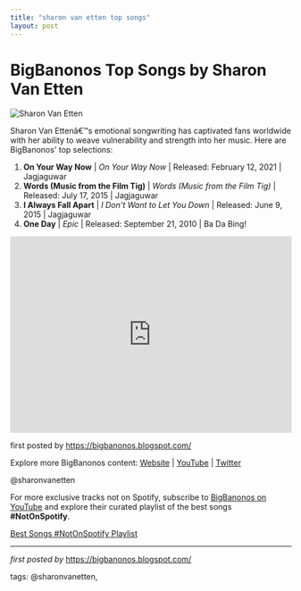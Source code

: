 ```yaml
---
title: "sharon van etten top songs"
layout: post
---
```

<h1>BigBanonos Top Songs by Sharon Van Etten</h1>
<img src="https://nelsonvillefest.org/wp-content/uploads/2021/03/Sharon-van-etten-Ryan-Pfluger-lo-1920x1219-1-1500x1219.jpg" alt="Sharon Van Etten"> <p>Sharon Van Ettenâ€™s emotional songwriting has captivated fans worldwide with her ability to weave vulnerability and strength into her music. Here are BigBanonos' top selections:</p> <ol> <li><strong>On Your Way Now</strong> | <em>On Your Way Now</em> | Released: February 12, 2021 | Jagjaguwar</li> <li><strong>Words (Music from the Film Tig)</strong> | <em>Words (Music from the Film Tig)</em> | Released: July 17, 2015 | Jagjaguwar</li> <li><strong>I Always Fall Apart</strong> | <em>I Don't Want to Let You Down</em> | Released: June 9, 2015 | Jagjaguwar</li> <li><strong>One Day</strong> | <em>Epic</em> | Released: September 21, 2010 | Ba Da Bing!</li>
</ol> <div> <iframe src="https://open.spotify.com/embed/playlist/68BSzxz6ZNa7CerASFefHq?utm_source=generator" width="100%" height="352" frameborder="0" allow="autoplay; clipboard-write; encrypted-media; fullscreen; picture-in-picture" loading="lazy"></iframe>
</div> <p>first posted by <a href="https://bigbanonos.blogspot.com/">https://bigbanonos.blogspot.com/</a></p> <div> <p>Explore more BigBanonos content: <a href="https://bigbanonos.blogspot.com/">Website</a> | <a href="https://www.youtube.com/@BigBanonos">YouTube</a> | <a href="https://x.com/bigbanonos">Twitter</a></p>
</div> <!--Tags-->
<p>@sharonvanetten</p>


<!--Subscribe and Playlist Links-->
<div>
    <p>For more exclusive tracks not on Spotify, subscribe to <a href="https://www.youtube.com/@BigBanonos" target="_blank">BigBanonos on YouTube</a> and explore their curated playlist of the best songs <strong>#NotOnSpotify</strong>.</p>
    <p><a href="https://www.youtube.com/playlist?list=PLtuNtuTatqI0kFahUCbtbfenC_ET5O_tr" target="_blank">Best Songs #NotOnSpotify Playlist<br /></a></p></div>

<hr />

<p><em>first posted by</em> <a href="https://bigbanonos.blogspot.com/" rel="noopener" target="_new">https://bigbanonos.blogspot.com/</a></p>

<p>tags: @sharonvanetten,</p>
